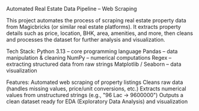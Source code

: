 Automated Real Estate Data Pipeline – Web Scraping

This project automates the process of scraping real estate property data from Magicbricks (or similar real estate platforms).
It extracts property details such as price, location, BHK, area, amenities, and more, then cleans and processes the dataset for further analysis and visualization.

Tech Stack:
Python 3.13 – core programming language
Pandas – data manipulation & cleaning
NumPy – numerical computations
Regex – extracting structured data from raw strings
Matplotlib / Seaborn – data visualization

Features:
Automated web scraping of property listings
Cleans raw data (handles missing values, price/unit conversions, etc.)
Extracts numerical values from unstructured strings (e.g., "96 Lac → 9600000")
Outputs a clean dataset ready for EDA (Exploratory Data Analysis) and visualization
